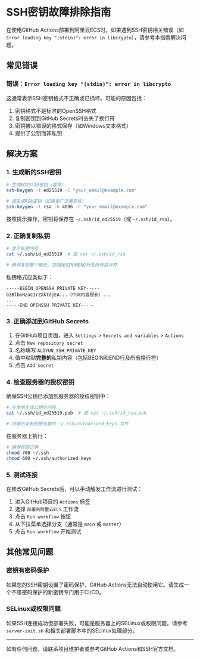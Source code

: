 # SSH密钥故障排除指南

在使用GitHub Actions部署到阿里云ECS时，如果遇到SSH密钥相关错误（如 `Error loading key "(stdin)": error in libcrypto`），请参考本指南解决问题。

## 常见错误

### 错误：`Error loading key "(stdin)": error in libcrypto`

这通常表示SSH密钥格式不正确或已损坏。可能的原因包括：

1. 密钥格式不是标准的OpenSSH格式
2. 复制密钥到GitHub Secrets时丢失了换行符
3. 密钥被以错误的格式保存（如Windows文本格式）
4. 提供了公钥而非私钥

## 解决方案

### 1. 生成新的SSH密钥

```bash
# 生成ED25519密钥（推荐）
ssh-keygen -t ed25519 -C "your_email@example.com"

# 或生成RSA密钥（如需更广泛兼容性）
ssh-keygen -t rsa -b 4096 -C "your_email@example.com"
```

按照提示操作，密钥将保存在 `~/.ssh/id_ed25519`（或 `~/.ssh/id_rsa`）。

### 2. 正确复制私钥

```bash
# 显示私钥内容
cat ~/.ssh/id_ed25519  # 或 cat ~/.ssh/id_rsa

# 确保复制整个输出，包括BEGIN和END行及所有换行符
```

私钥格式应类似于：

```
-----BEGIN OPENSSH PRIVATE KEY-----
b3BlbnNzaC1rZXktdjEA...（中间内容很长）...
...
-----END OPENSSH PRIVATE KEY-----
```

### 3. 正确添加到GitHub Secrets

1. 在GitHub项目页面，进入 `Settings` > `Secrets and variables` > `Actions`
2. 点击 `New repository secret`
3. 名称填写 `ALIYUN_SSH_PRIVATE_KEY`
4. 值中粘贴**完整的**私钥内容（包括BEGIN和END行及所有换行符）
5. 点击 `Add secret`

### 4. 检查服务器的授权密钥

确保SSH公钥已添加到服务器的授权密钥中：

```bash
# 在本地生成公钥的内容
cat ~/.ssh/id_ed25519.pub  # 或 cat ~/.ssh/id_rsa.pub

# 将输出复制到服务器的 ~/.ssh/authorized_keys 文件
```

在服务器上执行：

```bash
# 确保权限正确
chmod 700 ~/.ssh
chmod 600 ~/.ssh/authorized_keys
```

### 5. 测试连接

在修改GitHub Secrets后，可以手动触发工作流进行测试：

1. 进入GitHub项目的 `Actions` 标签
2. 选择 `部署到阿里云ECS` 工作流
3. 点击 `Run workflow` 按钮
4. 从下拉菜单选择分支（通常是 `main` 或 `master`）
5. 点击 `Run workflow` 开始测试

## 其他常见问题

### 密钥有密码保护

如果您的SSH密钥设置了密码保护，GitHub Actions无法自动使用它。请生成一个不带密码保护的新密钥专门用于CI/CD。

### SELinux或权限问题

如果SSH连接成功但部署失败，可能是服务器上的SELinux或权限问题。请参考 `server-init.sh` 和相关部署脚本中的SELinux处理部分。

---

如有任何问题，请联系项目维护者或参考GitHub Actions和SSH官方文档。 